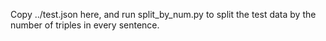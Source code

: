 Copy ../test.json here, and run split_by_num.py to split the test data by the number of triples in every sentence.
